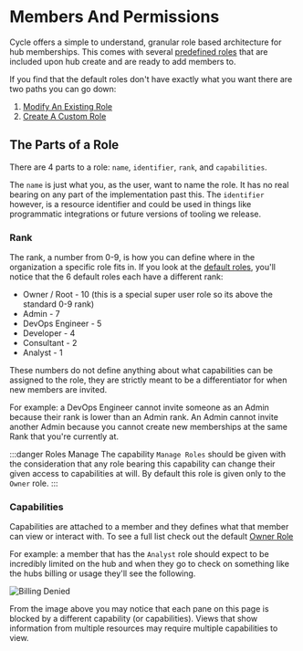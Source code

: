 # Members And Permissions

Cycle offers a simple to understand, granular role based architecture for hub memberships. This comes with several [predefined roles](/reference/hubs/members-roles-and-permissions/default-permissions) that are included upon hub create and are ready to add members to.  

If you find that the default roles don't have exactly what you want there are two paths you can go down: 

1. [Modify An Existing Role](/reference/hubs/members-roles-and-permissions/roles-management#modify-an-existing-role)
2. [Create A Custom Role](/reference/hubs/members-roles-and-permissions/roles-management#creating-a-new-role)

## The Parts of a Role
There are 4 parts to a role: `name`, `identifier`, `rank`, and `capabilities`.

The `name` is just what you, as the user, want to name the role.  It has no real bearing on any part of the implementation past this.  The `identifier` however, is a resource identifier and could be used in things like programmatic integrations or future versions of tooling we release. 

### Rank
The rank, a number from 0-9, is how you can define where in the organization a specific role fits in.  If you look at the [default roles](/reference/hubs/members-roles-and-permissions/default-permissions), you'll notice that the 6 default roles each have a different rank:

* Owner / Root - 10 (this is a special super user role so its above the standard 0-9 rank)
* Admin - 7
* DevOps Engineer - 5
* Developer - 4
* Consultant - 2
* Analyst - 1

These numbers do not define anything about what capabilities can be assigned to the role, they are strictly meant to be a differentiator for when new members are invited.  

For example: a DevOps Engineer cannot invite someone as an Admin because their rank is lower than an Admin rank.  An Admin cannot invite another Admin because you cannot create new memberships at the same Rank that you're currently at.  

:::danger Roles Manage
The capability `Manage Roles` should be given with the consideration that any role bearing this capability can change their given access to capabilities at will.  By default this role is given only to the `Owner` role. 
:::



### Capabilities 
Capabilities are attached to a member and they defines what that member can view or interact with.  To see a full list check out the default [Owner Role](/reference/hubs/members-roles-and-permissions/default-permissions)

For example: a member that has the `Analyst` role should expect to be incredibly limited on the hub and when they go to check on something like the hubs billing or usage they'll see the following. 

![Billing Denied](https://static.cycle.io/portal-docs/hub/billing-denied.png)

From the image above you may notice that each pane on this page is blocked by a different capability (or capabilities).  Views that show information from multiple resources may require multiple capabilities to view.  







